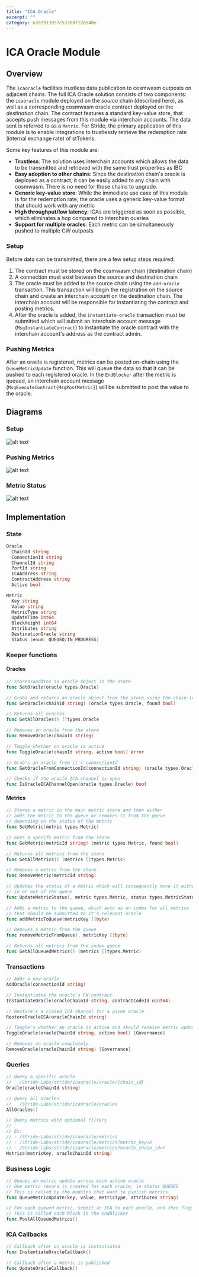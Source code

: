 ```yaml
---
title: "ICA Oracle"
excerpt: ""
category: 6392913957c533007128548e
---
```


# ICA Oracle Module

## Overview
The `icaoracle` facilities trustless data publication to cosmwasm outposts on adjacent chains. The full ICA Oracle solution consists of two components: the `icaoracle` module deployed on the _source_ chain (described here), as well as a corresponding cosmwasm oracle contract deployed on the _destination_ chain. The contract features a standard key-value store, that accepts push messages from this module via interchain accounts. The data sent is referred to as a `Metric`. For Stride, the primary application of this module is to enable integrations to trustlessly retrieve the redemption rate (internal exchange rate) of stTokens.

Some key features of this module are:
* **Trustless**: The solution uses interchain accounts which allows the data to be transmitted and retrieved with the same trust properties as IBC 
* **Easy adoption to other chains**: Since the destination chain's oracle is deployed as a contract, it can be easily added to any chain with cosmwasm. There is no need for those chains to upgrade.
* **Generic key-value store**: While the immediate use case of this module is for the redemption rate, the oracle uses a generic key-value format that should work with any metric
* **High throughput/low latency**: ICAs are triggered as soon as possible, which eliminates a hop compared to interchain queries
* **Support for multiple oracles**: Each metric can be simultaneously pushed to multiple CW outposts

### Setup 
Before data can be transmitted, there are a few setup steps required:
1. The contract must be stored on the cosmwasm chain (destination chain)
2. A connection must exist between the source and destination chain
3. The oracle must be added to the source chain using the `add-oracle` transaction. This transaction will begin the registration on the source chain and create an interchain account on the destination chain. The interchain account will be responsible for instantiating the contract and posting metrics.
4. After the oracle is added, the `instantiate-oracle` transaction must be submitted which will submit an interchain account message (`MsgInstantiateContract`) to instantiate the oracle contract with the interchain account's address as the contract admin.

### Pushing Metrics
After an oracle is registered, metrics can be posted on-chain using the `QueueMetricUpdate` function. This will queue the data so that it can be pushed to each registered oracle. In the `EndBlocker` after the metric is queued, an interchain account message (`MsgExecuteContract{MsgPostMetric}`) will be submitted to post the value to the oracle.

## Diagrams
### Setup
![alt text](https://github.com/Stride-Labs/stride/blob/main/x/icaoracle/docs/setup.png?raw=true)
### Pushing Metrics
![alt text](https://github.com/Stride-Labs/stride/blob/main/x/icaoracle/docs/pushing.png?raw=true)
### Metric Status
![alt text](https://github.com/Stride-Labs/stride/blob/main/x/icaoracle/docs/metric-status.png?raw=true)

## Implementation
### State
```go
Oracle
  ChainId string
  ConnectionId string
  ChannelId string
  PortId string
  ICAAddress string
  ContractAddress string
  Active bool

Metric
  Key string
  Value string
  MetricType string
  UpdateTime int64 
  BlockHeight int64 
  Attributes string
  DestinationOracle string
  Status (enum: QUEUED/IN_PROGRESS)
```

### Keeper functions
#### Oracles
```go
// Stores/updates an oracle object in the store
func SetOracle(oracle types.Oracle) 

// Grabs and returns an oracle object from the store using the chain-id
func GetOracle(chainId string) (oracle types.Oracle, found bool) 

// Returns all oracles
func GetAllOracles() []types.Oracle 

// Removes an oracle from the store
func RemoveOracle(chainId string) 

// Toggle whether an oracle is active
func ToggleOracle(chainId string, active bool) error 

// Grab's an oracle from it's connectionId
func GetOracleFromConnectionId(connectionId string) (oracle types.Oracle, found bool) 

// Checks if the oracle ICA channel is open
func IsOracleICAChannelOpen(oracle types.Oracle) bool 
```

#### Metrics
```go
// Stores a metric in the main metric store and then either
// adds the metric to the queue or removes it from the queue
// depending on the status of the metric
func SetMetric(metric types.Metric) 

// Gets a specifc metric from the store
func GetMetric(metricId string) (metric types.Metric, found bool) 

// Returns all metrics from the store
func GetAllMetrics() (metrics []types.Metric) 

// Removes a metric from the store
func RemoveMetric(metricId string) 

// Updates the status of a metric which will consequently move it either
// in or out of the queue
func UpdateMetricStatus(, metric types.Metric, status types.MetricStatus) 

// Adds a metric to the queue, which acts as an index for all metrics
// that should be submitted to it's relevant oracle
func addMetricToQueue(metricKey []byte)

// Removes a metric from the queue
func removeMetricFromQueue(, metricKey []byte) 

// Returns all metrics from the index queue
func GetAllQueuedMetrics() (metrics []types.Metric) 
```

### Transactions
```go
// Adds a new oracle
AddOracle(connectionId string)

// Instantiates the oracle's CW contract
InstantiateOracle(oracleChainId string, contractCodeId uint64)

// Restore's a closed ICA channel for a given oracle
RestoreOracleICA(oracleChainId string)

// Toggle's whether an oracle is active and should receive metric updates
ToggleOracle(oracleChainId string, active bool) [Governance]

// Removes an oracle completely
RemoveOracle(oracleChainId string) [Governance]
```

### Queries
```go
// Query a specific oracle
//   /Stride-Labs/stride/icaoracle/oracle/{chain_id}
Oracle(oracleChainId string)

// Query all oracles
//   /Stride-Labs/stride/icaoracle/oracles
AllOracles()

// Query metrics with optional filters
//
// Ex:
// - /Stride-Labs/stride/icaoracle/metrics
// - /Stride-Labs/stride/icaoracle/metrics?metric_key=X
// - /Stride-Labs/stride/icaoracle/metrics?oracle_chain_id=Y
Metrics(metricKey, oracleChainId string)
```

### Business Logic
```go
// Queues an metric update across each active oracle
// One metric record is created for each oracle, in status QUEUED
// This is called by the modules that want to publish metrics
func QueueMetricUpdate(key, value, metricType, attributes string) 

// For each queued metric, submit an ICA to each oracle, and then flag the metric as IN_PROGRESS
// This is called each block in the EndBlocker
func PostAllQueuedMetrics() 
```

### ICA Callbacks
```go
// Callback after an oracle is instantiated
func InstantiateOracleCallback()

// Callback after a metric is published
func UpdateOracleCallback()
```

